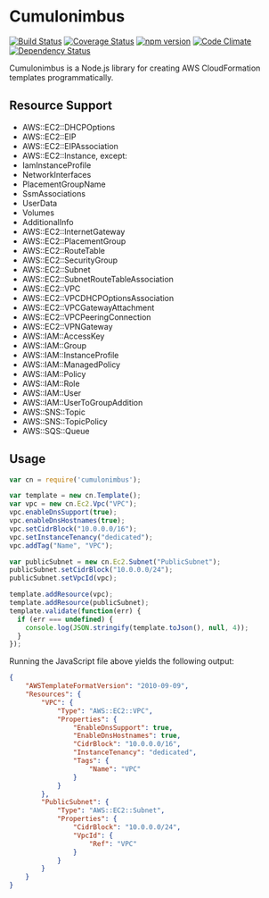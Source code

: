 # Cumulonimbus

[![Build Status](https://travis-ci.org/seize-the-dave/cumulonimbus.svg?branch=master)](https://travis-ci.org/seize-the-dave/cumulonimbus) [![Coverage Status](https://coveralls.io/repos/github/seize-the-dave/cumulonimbus/badge.svg?branch=master)](https://coveralls.io/github/seize-the-dave/cumulonimbus?branch=master) [![npm version](https://badge.fury.io/js/cumulonimbus.svg)](https://badge.fury.io/js/cumulonimbus) [![Code Climate](https://codeclimate.com/github/seize-the-dave/cumulonimbus/badges/gpa.svg)](https://codeclimate.com/github/seize-the-dave/cumulonimbus) [![Dependency Status](https://david-dm.org/seize-the-dave/cumulonimbus.svg)](https://david-dm.org/seize-the-dave/cumulonimbus)

Cumulonimbus is a Node.js library for creating AWS CloudFormation templates programmatically.

## Resource Support

* AWS::EC2::DHCPOptions
* AWS::EC2::EIP
* AWS::EC2::EIPAssociation
* AWS::EC2::Instance, except:
 * IamInstanceProfile
 * NetworkInterfaces
 * PlacementGroupName
 * SsmAssociations
 * UserData
 * Volumes
 * AdditionalInfo
* AWS::EC2::InternetGateway
* AWS::EC2::PlacementGroup
* AWS::EC2::RouteTable
* AWS::EC2::SecurityGroup
* AWS::EC2::Subnet
* AWS::EC2::SubnetRouteTableAssociation
* AWS::EC2::VPC
* AWS::EC2::VPCDHCPOptionsAssociation
* AWS::EC2::VPCGatewayAttachment
* AWS::EC2::VPCPeeringConnection
* AWS::EC2::VPNGateway
* AWS::IAM::AccessKey
* AWS::IAM::Group
* AWS::IAM::InstanceProfile
* AWS::IAM::ManagedPolicy
* AWS::IAM::Policy
* AWS::IAM::Role
* AWS::IAM::User
* AWS::IAM::UserToGroupAddition
* AWS::SNS::Topic
* AWS::SNS::TopicPolicy
* AWS::SQS::Queue

## Usage

```js
var cn = require('cumulonimbus');

var template = new cn.Template();
var vpc = new cn.Ec2.Vpc("VPC");
vpc.enableDnsSupport(true);
vpc.enableDnsHostnames(true);
vpc.setCidrBlock("10.0.0.0/16");
vpc.setInstanceTenancy("dedicated");
vpc.addTag("Name", "VPC");

var publicSubnet = new cn.Ec2.Subnet("PublicSubnet");
publicSubnet.setCidrBlock("10.0.0.0/24");
publicSubnet.setVpcId(vpc);

template.addResource(vpc);
template.addResource(publicSubnet);
template.validate(function(err) {
  if (err === undefined) {
    console.log(JSON.stringify(template.toJson(), null, 4));
  }
});
```

Running the JavaScript file above yields the following output:

```json
{
    "AWSTemplateFormatVersion": "2010-09-09",
    "Resources": {
        "VPC": {
            "Type": "AWS::EC2::VPC",
            "Properties": {
                "EnableDnsSupport": true,
                "EnableDnsHostnames": true,
                "CidrBlock": "10.0.0.0/16",
                "InstanceTenancy": "dedicated",
                "Tags": {
                    "Name": "VPC"
                }
            }
        },
        "PublicSubnet": {
            "Type": "AWS::EC2::Subnet",
            "Properties": {
                "CidrBlock": "10.0.0.0/24",
                "VpcId": {
                    "Ref": "VPC"
                }
            }
        }
    }
}
```
